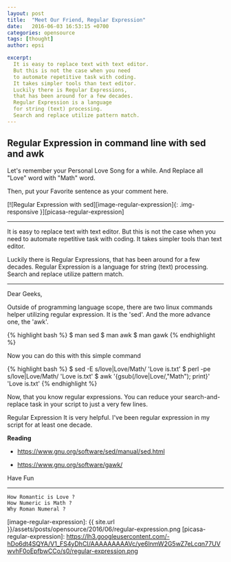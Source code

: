 ```yaml
---
layout: post
title:  "Meet Our Friend, Regular Expression"
date:   2016-06-03 16:53:15 +0700
categories: opensource
tags: [thought]
author: epsi

excerpt:
  It is easy to replace text with text editor.
  But this is not the case when you need
  to automate repetitive task with coding.
  It takes simpler tools than text editor.
  Luckily there is Regular Expressions,
  that has been around for a few decades.
  Regular Expression is a language
  for string (text) processing.
  Search and replace utilize pattern match.
---
```


## Regular Expression in command line with sed and awk

Let's remember your Personal Love Song for a while.
And Replace all "Love" word with "Math" word.

Then, put your Favorite sentence
as your comment here.

[![Regular Expression with sed][image-regular-expression]{: .img-responsive }][picasa-regular-expression]

-- -- --

It is easy to replace text with text editor.
But this is not the case when you need
to automate repetitive task with coding.
It takes simpler tools than text editor.

Luckily there is Regular Expressions,
that has been around for a few decades.
Regular Expression is a language
for string (text) processing.
Search and replace utilize pattern match.

-- -- --

Dear Geeks,

Outside of programming language scope,
there are two linux commands helper
utilizing regular expression.
It is the 'sed'.
And the more advance one, the 'awk'.

{% highlight bash %}
 $ man sed
 $ man awk
 $ man gawk
{% endhighlight %}

Now you can do this with this simple command

{% highlight bash %}
 $ sed -E s/love\|Love/Math/ 'Love is.txt'
 $ perl -pe s/love\|Love/Math/ 'Love is.txt'
 $ awk '{gsub(/love|Love/,"Math"); print}' 'Love is.txt'
{% endhighlight %}

Now, that you know regular expressions.
You can reduce your search-and-replace task
in your script to just a very few lines.

Regular Expression It is very helpful.
I've been regular expression in my script
for at least one decade.

**Reading**

* <https://www.gnu.org/software/sed/manual/sed.html>

* <https://www.gnu.org/software/gawk/>

Have Fun 

-- -- --

	How Romantic is Love ?
	How Numeric is Math ?
	Why Roman Numeral ?


[//]: <> ( -- -- -- links below -- -- -- )

[image-regular-expression]: {{ site.url }}/assets/posts/opensource/2016/06/regular-expression.png
[picasa-regular-expression]: https://lh3.googleusercontent.com/-hDo6dt4SQYA/V1_FS4yDhCI/AAAAAAAAAVc/ye6lnmW2G5wZ7eLcqn77UVwvhF0oEpfbwCCo/s0/regular-expression.png
